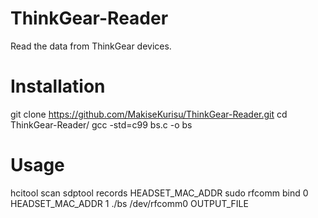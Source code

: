 # ThinkGear-Reader

Read the data from ThinkGear devices.

# Installation

git clone https://github.com/MakiseKurisu/ThinkGear-Reader.git
cd ThinkGear-Reader/
gcc -std=c99 bs.c -o bs

# Usage

hcitool scan
sdptool records HEADSET_MAC_ADDR
sudo rfcomm bind 0 HEADSET_MAC_ADDR 1
./bs /dev/rfcomm0 OUTPUT_FILE
